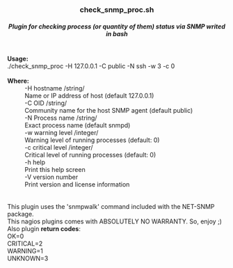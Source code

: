 <H3 align=center>check_snmp_proc.sh</H3>
<H5 align=center>Plugin for checking process (or quantity of them) status via SNMP writed in bash </H5>
<br align=left><b>Usage:</b>
<br align=left>./check_snmp_proc -H 127.0.0.1 -C public -N ssh -w 3 -c 0
<br>
<br><b>Where:</b>
<dd>  -H hostname /string/
<br>    Name or IP address of host (default 127.0.0.1)
<br>  -C OID /string/
<br>     Community name for the host SNMP agent (default public)
<br>  -N Process name /string/
<br>     Exact process name (default snmpd)
<br>  -w warning level /integer/
<br>     Warning level of running processes (default: 0)
<br>  -c critical level /integer/
<br>     Critical level of running processes (default: 0)
<br>  -h help
<br>     Print this help screen
<br>  -V version number
<br>     Print version and license information </dd>
<br>
<br>  This plugin uses the 'snmpwalk' command included with the NET-SNMP package.
<br>  This nagios plugins comes with ABSOLUTELY NO WARRANTY. So, enjoy ;)
<br>Also plugin <b>return codes</b>:
<br> OK=0
<br>CRITICAL=2
<br>WARNING=1
<br>UNKNOWN=3
